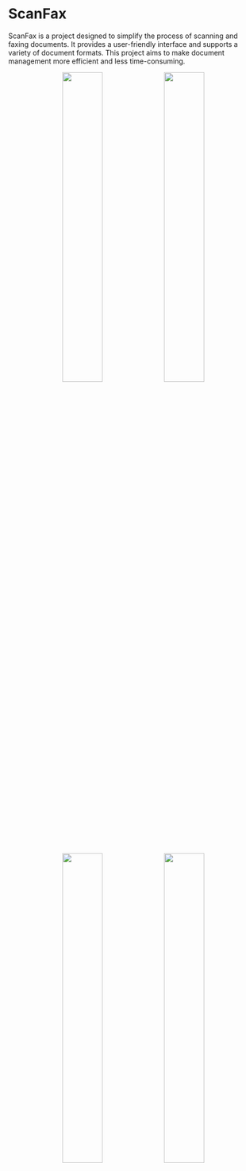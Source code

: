 # ScanFax

ScanFax is a project designed to simplify the process of scanning and faxing documents. It provides a user-friendly interface and supports a variety of document formats. This project aims to make document management more efficient and less time-consuming.

<p align="center" width="100%">
<img style="width: 40%;" src="https://i.imgur.com/Xezs2IZ.jpg">
<img style="width: 40%;" src="https://i.imgur.com/xLXYY5p.jpg">
</p>
<p align="center" width="100%">
<img style="width: 40%;" src="https://i.imgur.com/kF1HNMd.jpg">
<img style="width: 40%;" src="https://i.imgur.com/GqijD8E.jpg">
</p>
